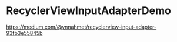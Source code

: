 # RecyclerViewInputAdapterDemo

https://medium.com/@ynnahmet/recyclerview-input-adapter-93fb3e55845b
